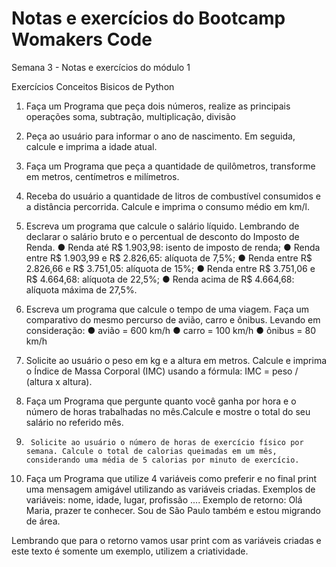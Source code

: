 <h1>Notas e exercícios do Bootcamp Womakers Code</h1>


<p>Semana 3 - Notas e exercícios do módulo 1 </p>

Exercícios Conceitos Bisicos de Python

1.	Faça um Programa que peça dois números, realize as principais operações soma, subtração, multiplicação, divisão

2.	Peça ao usuário para informar o ano de nascimento. Em seguida, calcule e imprima a idade atual.

3.	Faça um Programa que peça a quantidade de quilômetros, transforme em metros, centímetros e milímetros.

4.	Receba do usuário a quantidade de litros de combustível consumidos e a distância percorrida. Calcule e imprima o consumo médio em km/l.

5.	Escreva um programa que calcule o salário líquido. Lembrando de declarar o salário bruto e o percentual de desconto do Imposto de Renda.
●	Renda até R$ 1.903,98: isento de imposto de renda;
●	Renda entre R$ 1.903,99 e R$ 2.826,65: alíquota de 7,5%;
●	Renda entre R$ 2.826,66 e R$ 3.751,05: alíquota de 15%;
●	Renda entre R$ 3.751,06 e R$ 4.664,68: alíquota de 22,5%;
●	Renda acima de R$ 4.664,68: alíquota máxima de 27,5%.

6.	Escreva um programa que calcule o tempo de uma viagem. Faça um comparativo do mesmo percurso de avião, carro e ônibus.
Levando em consideração:
●	avião = 600 km/h
●	carro = 100 km/h
●	ônibus = 80 km/h

7.	Solicite ao usuário o peso em kg e a altura em metros. Calcule e imprima o Índice de Massa Corporal (IMC) usando a fórmula:
IMC = peso / (altura x altura).
 
8.	Faça um Programa que pergunte quanto você ganha por hora e o número de horas trabalhadas no mês.Calcule e mostre o total do seu salário no referido mês.

9.		Solicite ao usuário o número de horas de exercício físico por semana. Calcule o total de calorias queimadas em um mês, considerando uma média de 5 calorias por minuto de exercício.

10.	Faça um Programa que utilize 4 variáveis como preferir e no final print uma mensagem amigável utilizando as variáveis criadas.
Exemplos de variáveis: nome, idade, lugar, profissão ....
Exemplo de retorno: Olá Maria, prazer te conhecer. Sou de São Paulo também e estou migrando de área.

Lembrando que para o retorno vamos usar print com as variáveis criadas e este texto é somente um exemplo, utilizem a criatividade.
